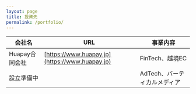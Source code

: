 ```yaml
---
layout: page
title: 投資先
permalink: /portfolio/
---
```


会社名 | URL | 事業内容
---- | ---- | ----
Huapay合同会社 | [https://www.huapay.jp](https://www.huapay.jp) | FinTech、越境EC
設立準備中 |  | AdTech、バーティカルメディア
